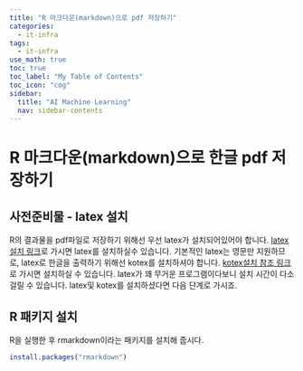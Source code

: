```yaml
---
title: "R 마크다운(markdown)으로 pdf 저장하기" 
categories:
  - it-infra
tags:
  - it-infra
use_math: true
toc: true
toc_label: "My Table of Contents"
toc_icon: "cog"
sidebar:
  title: "AI Machine Learning"
  nav: sidebar-contents
---
```


# R 마크다운(markdown)으로 한글 pdf 저장하기

## 사전준비물 - latex 설치

R의 결과물을 pdf파일로 저장하기 위해선 우선 latex가 설치되어있어야 합니다. 
[latex설치 링크](http://wiki.ktug.org/wiki/wiki.php/%EC%84%A4%EC%B9%98%ED%95%98%EA%B8%B0Windows/tlinstall)로 가시면 
latex를 설치하실수 있습니다. 
기본적인 latex는 영문만 지원하므로, latex로 한글을 출력하기 위해선 kotex를 설치하셔야 합니다. 
[kotex설치 참조 링크](http://www.ktug.org/xe/index.php?mid=Install)로 가시면 설치하실 수 있습니다. 
latex가 꽤 무거운 프로그램이다보니 설치 시간이 다소 걸릴 수 있습니다. 
latex및 kotex를 설치하셨다면 다음 단계로 가시죠. 

## R 패키지 설치

R을 실행한 후 rmarkdown이라는 패키지를 설치해 줍시다. 

```R
install.packages("rmarkdown")
```



